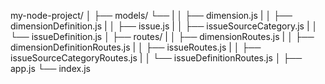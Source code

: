 my-node-project/
│
├── models/
└── 
|   │   ├── dimension.js
|   │   ├── dimensionDefinition.js
|   │   ├── issue.js
|   │   ├── issueSourceCategory.js
|   │   └── issueDefinition.js
│
├── routes/
|   │   ├── dimensionRoutes.js
|   │   ├── dimensionDefinitionRoutes.js
|   │   ├── issueRoutes.js
|   │   ├── issueSourceCategoryRoutes.js
|   │   └── issueDefinitionRoutes.js
│
├── app.js
└── index.js
